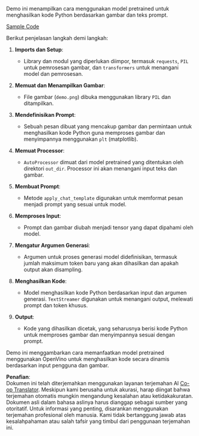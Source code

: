 <!--
CO_OP_TRANSLATOR_METADATA:
{
  "original_hash": "d7d7afa242a4a041ff4193546d4baf16",
  "translation_date": "2025-05-09T20:01:26+00:00",
  "source_file": "md/02.Application/04.Vision/Phi3/E2E_OpenVino_Phi3Vision.md",
  "language_code": "id"
}
-->
Demo ini menampilkan cara menggunakan model pretrained untuk menghasilkan kode Python berdasarkan gambar dan teks prompt.

[Sample Code](../../../../../../code/06.E2E/E2E_OpenVino_Phi3-vision.ipynb)

Berikut penjelasan langkah demi langkah:

1. **Imports dan Setup**:
   - Library dan modul yang diperlukan diimpor, termasuk `requests`, `PIL` untuk pemrosesan gambar, dan `transformers` untuk menangani model dan pemrosesan.

2. **Memuat dan Menampilkan Gambar**:
   - File gambar (`demo.png`) dibuka menggunakan library `PIL` dan ditampilkan.

3. **Mendefinisikan Prompt**:
   - Sebuah pesan dibuat yang mencakup gambar dan permintaan untuk menghasilkan kode Python guna memproses gambar dan menyimpannya menggunakan `plt` (matplotlib).

4. **Memuat Processor**:
   - `AutoProcessor` dimuat dari model pretrained yang ditentukan oleh direktori `out_dir`. Processor ini akan menangani input teks dan gambar.

5. **Membuat Prompt**:
   - Metode `apply_chat_template` digunakan untuk memformat pesan menjadi prompt yang sesuai untuk model.

6. **Memproses Input**:
   - Prompt dan gambar diubah menjadi tensor yang dapat dipahami oleh model.

7. **Mengatur Argumen Generasi**:
   - Argumen untuk proses generasi model didefinisikan, termasuk jumlah maksimum token baru yang akan dihasilkan dan apakah output akan disampling.

8. **Menghasilkan Kode**:
   - Model menghasilkan kode Python berdasarkan input dan argumen generasi. `TextStreamer` digunakan untuk menangani output, melewati prompt dan token khusus.

9. **Output**:
   - Kode yang dihasilkan dicetak, yang seharusnya berisi kode Python untuk memproses gambar dan menyimpannya sesuai dengan prompt.

Demo ini menggambarkan cara memanfaatkan model pretrained menggunakan OpenVino untuk menghasilkan kode secara dinamis berdasarkan input pengguna dan gambar.

**Penafian**:  
Dokumen ini telah diterjemahkan menggunakan layanan terjemahan AI [Co-op Translator](https://github.com/Azure/co-op-translator). Meskipun kami berusaha untuk akurasi, harap diingat bahwa terjemahan otomatis mungkin mengandung kesalahan atau ketidakakuratan. Dokumen asli dalam bahasa aslinya harus dianggap sebagai sumber yang otoritatif. Untuk informasi yang penting, disarankan menggunakan terjemahan profesional oleh manusia. Kami tidak bertanggung jawab atas kesalahpahaman atau salah tafsir yang timbul dari penggunaan terjemahan ini.